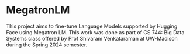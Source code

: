 # MegatronLM
This project aims to fine-tune Language Models supported by Hugging Face using Megatron LM. This work was done as part of CS 744: Big Data Systems class offered by Prof Shivaram Venkataraman at UW-Madison during the Spring 2024 semester.
